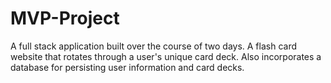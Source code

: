 # MVP-Project
A full stack application built over the course of two days. A flash card website that rotates through a user's unique card deck. Also incorporates a database for persisting user information and card decks.
